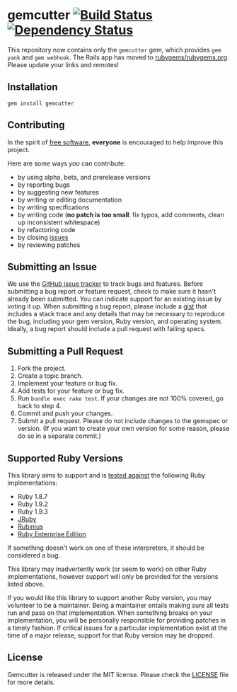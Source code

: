 # gemcutter [![Build Status](https://secure.travis-ci.org/rubygems/gemcutter.png)][travis] [![Dependency Status](https://gemnasium.com/rubygems/gemcutter.png?travis)][gemnasium]
This repository now contains only the `gemcutter` gem, which provides `gem
yank` and `gem webhook`. The Rails app has moved to
[rubygems/rubygems.org][rubygems]. Please update your links and remotes!

[travis]: http://travis-ci.org/rubygems/gemcutter
[gemnasium]: https://gemnasium.com/rubygems/gemcutter
[rubygems]: https://github.com/rubygems/rubygems.org

## <a name="installation"></a>Installation
    gem install gemcutter

## <a name="contributing"></a>Contributing
In the spirit of [free software][free-sw], **everyone** is encouraged to help improve
this project.

[free-sw]: http://www.fsf.org/licensing/essays/free-sw.html

Here are some ways *you* can contribute:

* by using alpha, beta, and prerelease versions
* by reporting bugs
* by suggesting new features
* by writing or editing documentation
* by writing specifications
* by writing code (**no patch is too small**: fix typos, add comments, clean up inconsistent whitespace)
* by refactoring code
* by closing [issues][]
* by reviewing patches

[issues]: https://github.com/rubygems/gemcutter/issues

## <a name="issues"></a>Submitting an Issue
We use the [GitHub issue tracker][issues] to track bugs and features. Before
submitting a bug report or feature request, check to make sure it hasn't
already been submitted. You can indicate support for an existing issue by
voting it up. When submitting a bug report, please include a [gist][] that
includes a stack trace and any details that may be necessary to reproduce the
bug, including your gem version, Ruby version, and operating system. Ideally, a
bug report should include a pull request with failing specs.

[gist]: https://gist.github.com/

## <a name="pulls"></a>Submitting a Pull Request
1. Fork the project.
2. Create a topic branch.
3. Implement your feature or bug fix.
4. Add tests for your feature or bug fix.
5. Run `bundle exec rake test`. If your changes are not 100% covered, go back
   to step 4.
6. Commit and push your changes.
7. Submit a pull request. Please do not include changes to the gemspec or
   version. (If you want to create your own version for some reason, please do
   so in a separate commit.)

## <a name="versions"></a>Supported Ruby Versions
This library aims to support and is [tested against][travis] the following Ruby
implementations:

* Ruby 1.8.7
* Ruby 1.9.2
* Ruby 1.9.3
* [JRuby][]
* [Rubinius][]
* [Ruby Enterprise Edition][ree]

[jruby]: http://www.jruby.org/
[rubinius]: http://rubini.us/
[ree]: http://www.rubyenterpriseedition.com/

If something doesn't work on one of these interpreters, it should be considered
a bug.

This library may inadvertently work (or seem to work) on other Ruby
implementations, however support will only be provided for the versions listed
above.

If you would like this library to support another Ruby version, you may
volunteer to be a maintainer. Being a maintainer entails making sure all tests
run and pass on that implementation. When something breaks on your
implementation, you will be personally responsible for providing patches in a
timely fashion. If critical issues for a particular implementation exist at the
time of a major release, support for that Ruby version may be dropped.

## <a name="license"></a>License

Gemcutter is released under the MIT license. Please check the [LICENSE][] file
for more details.

[license]: https://github.com/rubygems/gemcutter/blob/master/MIT-LICENSE
